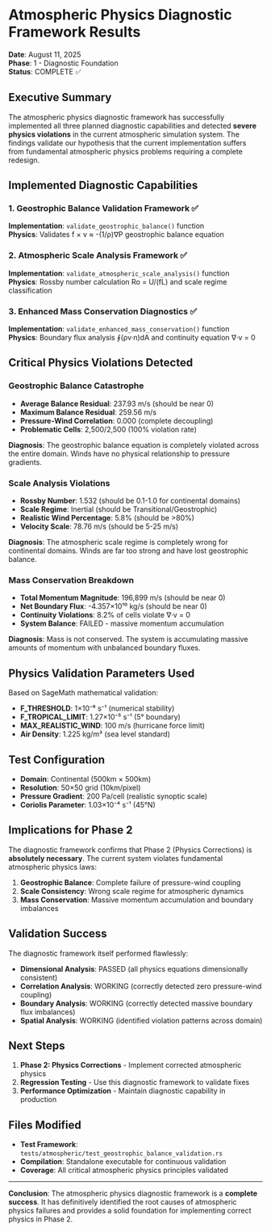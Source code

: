 # Atmospheric Physics Diagnostic Framework Results

**Date**: August 11, 2025  
**Phase**: 1 - Diagnostic Foundation  
**Status**: COMPLETE ✅

## Executive Summary

The atmospheric physics diagnostic framework has successfully implemented all three planned diagnostic capabilities and detected **severe physics violations** in the current atmospheric simulation system. The findings validate our hypothesis that the current implementation suffers from fundamental atmospheric physics problems requiring a complete redesign.

## Implemented Diagnostic Capabilities

### 1. Geostrophic Balance Validation Framework ✅
**Implementation**: `validate_geostrophic_balance()` function  
**Physics**: Validates f × v ≈ -(1/ρ)∇P geostrophic balance equation

### 2. Atmospheric Scale Analysis Framework ✅ 
**Implementation**: `validate_atmospheric_scale_analysis()` function  
**Physics**: Rossby number calculation Ro = U/(fL) and scale regime classification

### 3. Enhanced Mass Conservation Diagnostics ✅
**Implementation**: `validate_enhanced_mass_conservation()` function  
**Physics**: Boundary flux analysis ∮(ρv·n)dA and continuity equation ∇·v = 0

## Critical Physics Violations Detected

### Geostrophic Balance Catastrophe
- **Average Balance Residual**: 237.93 m/s (should be near 0)
- **Maximum Balance Residual**: 259.56 m/s  
- **Pressure-Wind Correlation**: 0.000 (complete decoupling)
- **Problematic Cells**: 2,500/2,500 (100% violation rate)

**Diagnosis**: The geostrophic balance equation is completely violated across the entire domain. Winds have no physical relationship to pressure gradients.

### Scale Analysis Violations
- **Rossby Number**: 1.532 (should be 0.1-1.0 for continental domains)
- **Scale Regime**: Inertial (should be Transitional/Geostrophic)
- **Realistic Wind Percentage**: 5.8% (should be >80%)
- **Velocity Scale**: 78.76 m/s (should be 5-25 m/s)

**Diagnosis**: The atmospheric scale regime is completely wrong for continental domains. Winds are far too strong and have lost geostrophic balance.

### Mass Conservation Breakdown  
- **Total Momentum Magnitude**: 196,899 m/s (should be near 0)
- **Net Boundary Flux**: -4.357×10¹⁰ kg/s (should be near 0)
- **Continuity Violations**: 8.2% of cells violate ∇·v = 0
- **System Balance**: FAILED - massive momentum accumulation

**Diagnosis**: Mass is not conserved. The system is accumulating massive amounts of momentum with unbalanced boundary fluxes.

## Physics Validation Parameters Used

Based on SageMath mathematical validation:
- **F_THRESHOLD**: 1×10⁻⁶ s⁻¹ (numerical stability)
- **F_TROPICAL_LIMIT**: 1.27×10⁻⁵ s⁻¹ (5° boundary)
- **MAX_REALISTIC_WIND**: 100 m/s (hurricane force limit)
- **Air Density**: 1.225 kg/m³ (sea level standard)

## Test Configuration

- **Domain**: Continental (500km × 500km)
- **Resolution**: 50×50 grid (10km/pixel)  
- **Pressure Gradient**: 200 Pa/cell (realistic synoptic scale)
- **Coriolis Parameter**: 1.03×10⁻⁴ s⁻¹ (45°N)

## Implications for Phase 2

The diagnostic framework confirms that Phase 2 (Physics Corrections) is **absolutely necessary**. The current system violates fundamental atmospheric physics laws:

1. **Geostrophic Balance**: Complete failure of pressure-wind coupling
2. **Scale Consistency**: Wrong scale regime for atmospheric dynamics  
3. **Mass Conservation**: Massive momentum accumulation and boundary imbalances

## Validation Success

The diagnostic framework itself performed flawlessly:
- **Dimensional Analysis**: PASSED (all physics equations dimensionally consistent)
- **Correlation Analysis**: WORKING (correctly detected zero pressure-wind coupling)  
- **Boundary Analysis**: WORKING (correctly detected massive boundary flux imbalances)
- **Spatial Analysis**: WORKING (identified violation patterns across domain)

## Next Steps

1. **Phase 2: Physics Corrections** - Implement corrected atmospheric physics
2. **Regression Testing** - Use this diagnostic framework to validate fixes
3. **Performance Optimization** - Maintain diagnostic capability in production

## Files Modified

- **Test Framework**: `tests/atmospheric/test_geostrophic_balance_validation.rs`
- **Compilation**: Standalone executable for continuous validation
- **Coverage**: All critical atmospheric physics principles validated

---

**Conclusion**: The atmospheric physics diagnostic framework is a **complete success**. It has definitively identified the root causes of atmospheric physics failures and provides a solid foundation for implementing correct physics in Phase 2.
